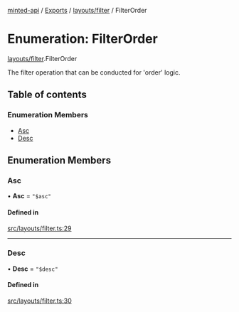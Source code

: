 [minted-api](../README.md) / [Exports](../modules.md) / [layouts/filter](../modules/layouts_filter.md) / FilterOrder

# Enumeration: FilterOrder

[layouts/filter](../modules/layouts_filter.md).FilterOrder

The filter operation that can be conducted for 'order' logic.

## Table of contents

### Enumeration Members

- [Asc](layouts_filter.FilterOrder.md#asc)
- [Desc](layouts_filter.FilterOrder.md#desc)

## Enumeration Members

### Asc

• **Asc** = ``"$asc"``

#### Defined in

[src/layouts/filter.ts:29](https://github.com/ianzepp/minted-api-ts/blob/05123f2/src/layouts/filter.ts#L29)

___

### Desc

• **Desc** = ``"$desc"``

#### Defined in

[src/layouts/filter.ts:30](https://github.com/ianzepp/minted-api-ts/blob/05123f2/src/layouts/filter.ts#L30)
